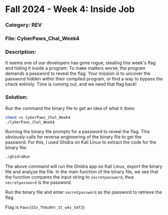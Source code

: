 # Fall 2024 - Week 4: Inside Job

### Category: REV

### File: CyberPaws_Chal_Week4

### Description:
It seems one of our developers has gone rogue, stealing this week's flag and hiding it inside a program. To make matters worse, the program demands a password to reveal the flag. Your mission is to uncover the password hidden within their compiled program, or find a way to bypass the check entirely. Time is running out, and we need that flag back!

### Solution:
Run the command the binary file to get an idea of what it does:
```bash
chmod +x CyberPaws_Chal_Week4
./CyberPaws_Chal_Week4
```
Running the binary file prompts for a password to reveal the flag. This obviously calls for reverse engineering of the binary file to get the password. For this, I used Ghidra on Kali Linux to extract the code for the binary file:
```bash
./ghidraRun
```
The above command will run the Ghidra app on Kali Linux, export the binary file and analyze the file. In the main function of the binary file, we see that the function compares the input string to `secretpassword`, thus `secretpassword` is the password. 

Run the binary file and enter `secretpassword` as the password to retrieve the flag.

Flag is `Paws{d3v_Th0u9ht_It_w4s_S4f3}`
